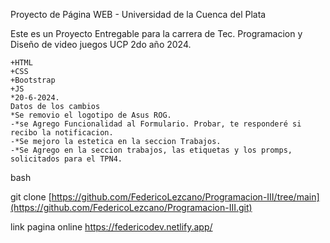 Proyecto de Página WEB - Universidad de la Cuenca del Plata

Este es un Proyecto Entregable para la carrera de Tec. Programacion y Diseño de video juegos UCP 2do año 2024. 

    +HTML
    +CSS
    +Bootstrap
    +JS
    *20-6-2024. 
    Datos de los cambios
    *Se removio el logotipo de Asus ROG. 
    -*se Agrego Funcionalidad al Formulario. Probar, te responderé si recibo la notificacion. 
    -*Se mejoro la estetica en la seccion Trabajos. 
    -*Se Agrego en la seccion trabajos, las etiquetas y los promps, solicitados para el TPN4. 




  


bash

git clone [https://github.com/FedericoLezcano/Programacion-III/tree/main](https://github.com/FedericoLezcano/Programacion-III.git)








link pagina online https://federicodev.netlify.app/

    

